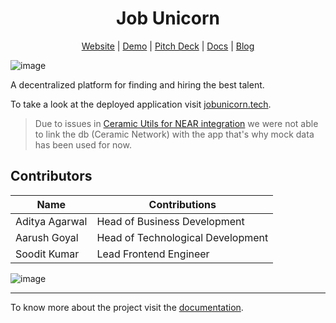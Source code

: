 <h1 align="center">Job Unicorn</h1>


<p align="center"> <a href="https://jobunicorn.tech/">Website</a> | <a href="https://jobunicorn.tech/demo">Demo</a> | <a href="https://jobunicorn.tech/pitch-deck.pdf">Pitch Deck</a> | <a href="https://docs.jobunicorn.tech/">Docs</a> | <a href="https://jobunicorn.hashnode.dev/">Blog</a> </p>

![image](https://user-images.githubusercontent.com/64161383/133911003-fe4b7f2c-c454-4b13-8f5b-02abbc84310e.png)


A decentralized platform for finding and hiring the best talent.

To take a look at the deployed application visit [jobunicorn.tech](https://jobunicorn.tech/).

> Due to issues in [Ceramic Utils for NEAR integration](https://discord.com/channels/682786569857662976/738490013532029018/888020384765595648) we were not able to link the db (Ceramic Network) with the app that's why mock data has been used for now.

## Contributors

<div>

| Name | Contributions |
|------|-------------------------------------------|
| Aditya Agarwal | Head of Business Development |
| Aarush Goyal | Head of Technological Development |
| Soodit Kumar | Lead Frontend Engineer |

![image](https://user-images.githubusercontent.com/64161383/131865229-b3ac129f-8dfb-4e4f-b806-8e9f13ea85f8.png)

</div>

---

To know more about the project visit the [documentation](https://job-unicorn.github.io/docs/).

